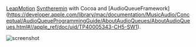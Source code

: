 
[LeapMotion](https://www.leapmotion.com) [Syntheremin](http://en.wikipedia.org/wiki/Syntheremin) with Cocoa and [AudioQueueFramework] (https://developer.apple.com/library/mac/documentation/MusicAudio/Conceptual/AudioQueueProgrammingGuide/AboutAudioQueues/AboutAudioQueues.html#//apple_ref/doc/uid/TP40005343-CH5-SW1).

![screenshot](http://coffindragger.github.io/leapsynth/screenshots/leapsynth-screenshot1.png)
